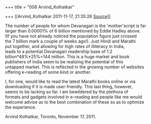 +++
title = "008 Arvind_Kolhatkar"

+++
[[Arvind_Kolhatkar	2011-11-17, 21:35:26 [Source](https://groups.google.com/g/samskrita/c/4o8K_SjRnqQ)]]



The number of people for whom Devanagari is the 'mother'script is far  
larger than 0.00001% of 6 billion mentioned by Eddie Hadley above.  
(If you have not already noticed the population figure just crossed  
the 7 billion mark a couple of weeks ago!). Just Hindi and Marathi  
put together, and allowing for high rates of illiteracy in India,  
leads to a potential Devanagari readership base of 1.2  
billion\*48%\*25%=144 million. This is a huge market and book  
publishers of India seem to be realizing the potential of this  
untapped market. This is reflected in the growing number of websites  
offering e-reading of some kind or another.  
  
I, for one, would like to read the latest Marathi books online or via  
downloading if it is made user-friendly. This last thing, however,  
seems to be lacking so far. I am bewildered by the plethora of  
formats and gadgets involved in e-reading and people like me would  
welcome advise as to the best combination of these so as to optimize  
the experience.  
  
Arvind Kolhatkar, Toronto, November 17, 2011.

